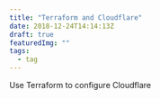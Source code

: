 ```yaml
---
title: "Terraform and Cloudflare"
date: 2018-12-24T14:14:13Z
draft: true
featuredImg: ""
tags: 
  - tag
---
```


Use Terraform to configure Cloudflare